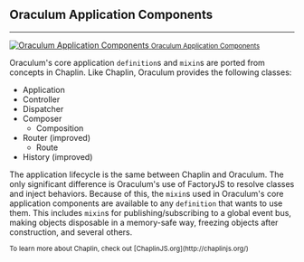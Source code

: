 Oraculum Application Components
-------------------------------
-------------------------------

<a href="examples/gh-pages/images/Oraculum%20Application%20Components.jpg" class="thumbnail pull-right col-sm-4 col-md-3 text-center" target="_blank">
  <img src="examples/gh-pages/images/Oraculum%20Application%20Components.jpg" alt="Oraculum Application Components"/>
  <small>Oraculum Application Components</small>
</a>

Oraculum's core application `definition`s and `mixin`s are ported from concepts in Chaplin. Like Chaplin, Oraculum provides the following classes:

  * Application
  * Controller
  * Dispatcher
  * Composer
    * Composition
  * Router (improved)
    * Route
  * History (improved)

The application lifecycle is the same between Chaplin and Oraculum. The only significant difference is Oraculum's use of FactoryJS to resolve classes and inject behaviors. Because of this, the `mixin`s used in Oraculum's core application components are available to any `definition` that wants to use them. This includes `mixin`s for publishing/subscribing to a global event bus, making objects disposable in a memory-safe way, freezing objects after construction, and several others.

<small class="pull-right">
  To learn more about Chaplin, check out [ChaplinJS.org](http://chaplinjs.org/)
</small>

<div class="clearfix"></div>
